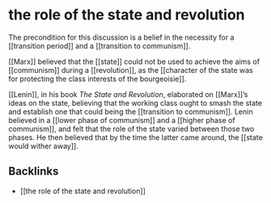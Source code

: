 # the role of the state and revolution

The precondition for this discussion is a belief in the necessity for a [[transition period]] and a [[transition to communism]].

[[Marx]] believed that the [[state]] could not be used to achieve the aims of [[communism]] during a [[revolution]], as the [[character of the state was for protecting the class interests of the bourgeoisie]].

[[Lenin]], in his book _The State and Revolution_, elaborated on [[Marx]]&rsquo;s ideas on the state, believing that the working class ought to smash the state and establish one that could being the [[transition to communism]]. Lenin believed in a [[lower phase of communism]] and a [[higher phase of communism]], and felt that the role of the state varied between those two phases. He then believed that by the time the latter came around, the [[state would wither away]].


<a id="org092e2cf"></a>

## Backlinks

-   [[the role of the state and revolution]]
